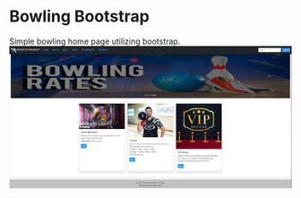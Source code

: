 # Bowling Bootstrap 

Simple bowling home page utilizing bootstrap.
![](images/bowling_bootstrap.jpg)
